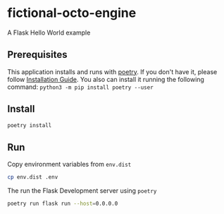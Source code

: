 # fictional-octo-engine

A Flask Hello World example

## Prerequisites

This application installs and runs with [poetry](https://python-poetry.org/).
If you don't have it, please follow [Installation Guide](https://python-poetry.org/docs/#installation).
You also can install it running the following command: `python3 -m pip install poetry --user`

## Install

```bash
poetry install
```

## Run

Copy environment variables from `env.dist`

```bash
cp env.dist .env
```

The run the Flask Development server using `poetry`

```bash
poetry run flask run --host=0.0.0.0
```
